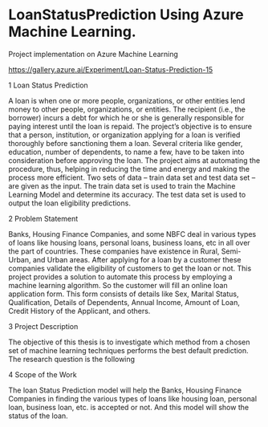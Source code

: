 # LoanStatusPrediction Using Azure Machine Learning.

Project implementation on Azure Machine Learning

https://gallery.azure.ai/Experiment/Loan-Status-Prediction-15

1  Loan Status Prediction

A loan is when one or more people, organizations, or other entities lend money to other 
people, organizations, or entities. The recipient (i.e., the borrower) incurs a debt for which he 
or she is generally responsible for paying interest until the loan is repaid. The project’s objective 
is to ensure that a person, institution, or organization applying for a loan is verified thoroughly 
before sanctioning them a loan. Several criteria like gender, education, number of dependents, 
to name a few, have to be taken into consideration before approving the loan. The project aims 
at automating the procedure, thus, helping in reducing the time and energy and making the 
process more efficient. Two sets of data – train data set and test data set – are given as the 
input. The train data set is used to train the Machine Learning Model and determine its 
accuracy. The test data set is used to output the loan eligibility predictions.

2 Problem Statement

Banks, Housing Finance Companies, and some NBFC deal in various types of loans like housing 
loans, personal loans, business loans, etc in all over the part of countries. These companies 
have existence in Rural, Semi-Urban, and Urban areas. After applying for a loan by a customer 
these companies validate the eligibility of customers to get the loan or not. This project 
provides a solution to automate this process by employing a machine learning algorithm. So the 
customer will fill an online loan application form. This form consists of details like Sex, Marital 
Status, Qualification, Details of Dependents, Annual Income, Amount of Loan, Credit History of 
the Applicant, and others.

3 Project Description

The objective of this thesis is to investigate which method from a chosen set of machine 
learning techniques performs the best default prediction. The research question is the following

4 Scope of the Work

The loan Status Prediction model will help the Banks, Housing Finance Companies in finding the 
various types of loans like housing loan, personal loan, business loan, etc. is accepted or not. 
And this model will show the status of the loan.
